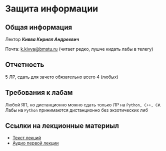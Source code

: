 # Защита информации

## Общая информация

Лектор ***Кивва Кирилл Андреевич***

Почта: k.kivva@bmstu.ru (читает редко, лушче кидать лабы в телегу)

## Отчетность

5 ЛР, сдать для зачето обязательно всего 4 (любых)

## Требования к лабам

Любой ЯП, но дистанционно можно сдать только ЛР на `Python, C++, C#`. Лабы на `Python` принимаются дистанционно без экзотических либ

## Ссылки на лекционные материыл

- [Текст лекций][1]
- [Аудио первой лекции][2]

[1]: https://1drv.ms/w/s!AnleQw_T68WwjedSqvbvxfdN38G-mg?e=rOpi4K
[2]: https://1drv.ms/u/s!AnleQw_T68WwjedOnBxEx0O2ITxqxw?e=bPm7AR
